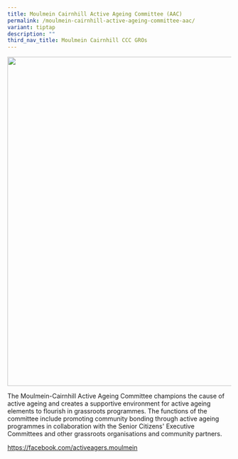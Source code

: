```yaml
---
title: Moulmein Cairnhill Active Ageing Committee (AAC)
permalink: /moulmein-cairnhill-active-ageing-committee-aac/
variant: tiptap
description: ""
third_nav_title: Moulmein Cairnhill CCC GROs
---
```

<div class="isomer-image-wrapper">
<img style="width: 740px; color: rgb(0, 0, 0); font-family: system-ui, -apple-system, &quot;system-ui&quot;, &quot;Segoe UI&quot;, Roboto, Oxygen, Ubuntu, Cantarell, &quot;Open Sans&quot;, &quot;Helvetica Neue&quot;, sans-serif; font-size: medium; font-style: normal; font-variant-ligatures: normal; font-variant-caps: normal; font-weight: 400; letter-spacing: normal; orphans: 2; text-align: start; text-indent: 0px; text-transform: none; widows: 2; word-spacing: 0px; -webkit-text-stroke-width: 0px; white-space: normal; text-decoration-thickness: initial; text-decoration-style: initial; text-decoration-color: initial;" height="auto" width="100%" src="https://moca.sgp1.cdn.digitaloceanspaces.com/Our%20Communities/61539e35a997d830feaa5d68_Moulmein-Cairnhill%2520Active%2520Ageing%2520Committee%2520(AAC).webp">
</div>
<p></p>
<p>The Moulmein-Cairnhill Active Ageing Committee champions the cause of
active ageing and creates a supportive environment for active ageing elements
to flourish in grassroots programmes. The functions of the committee include
promoting community bonding through active ageing programmes in collaboration
with the Senior Citizens' Executive Committees and other grassroots organisations
and community partners.</p>
<p><a href="https://facebook.com/activeagers.moulmein" rel="noopener noreferrer nofollow" target="_blank">https://facebook.com/activeagers.moulmein</a>
</p>